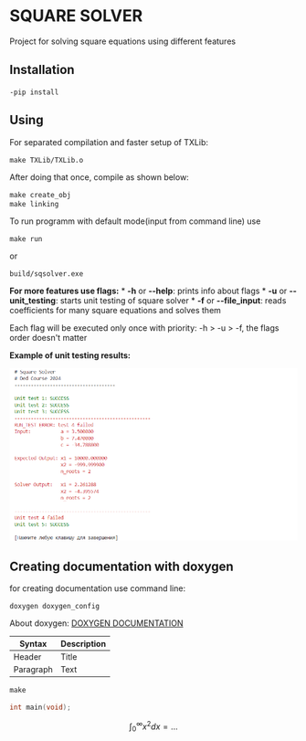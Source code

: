 # SQUARE SOLVER

Project for solving square equations using different features

## Installation
```shell
-pip install
```

## Using

For separated compilation and faster setup of TXLib:
```shell
make TXLib/TXLib.o
```
After doing that once, compile as shown below:
```shell
make create_obj
make linking
```

To run programm with default mode(input from command line) use
```shell
make run
```
or
```shell
build/sqsolver.exe
```

**For more features use flags:**
    * **-h** or **--help**: prints info about flags
    * **-u** or **--unit_testing**: starts unit testing of square solver
    * **-f** or **--file_input**: reads coefficients for many square equations and solves them

Each flag will be executed only once with priority: -h > -u > -f, the flags order doesn't matter

**Example of unit testing results:**

![picture](pictures//unit_t_example.png)

## Creating documentation with doxygen
for creating documentation use command line:
```shell
doxygen doxygen_config
```
About doxygen:
[DOXYGEN DOCUMENTATION](https://nnstreamer.github.io/doxygen-documentation.html)

| Syntax      | Description |
| ----------- | ----------- |
| Header      | Title       |
| Paragraph   | Text        |

```shell
make
```

```cpp
int main(void);
```

$$
\int^{\infty}_0 x^2 dx = \dots
$$


